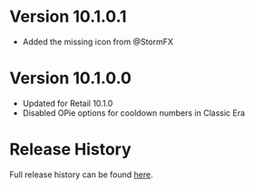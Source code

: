 # Version 10.1.0.1

* Added the missing icon from @StormFX

# Version 10.1.0.0

* Updated for Retail 10.1.0
* Disabled OPie options for cooldown numbers in Classic Era

# Release History

Full release history can be found [here](https://github.com/kstange/OPieMasque/wiki/Release-Notes).
